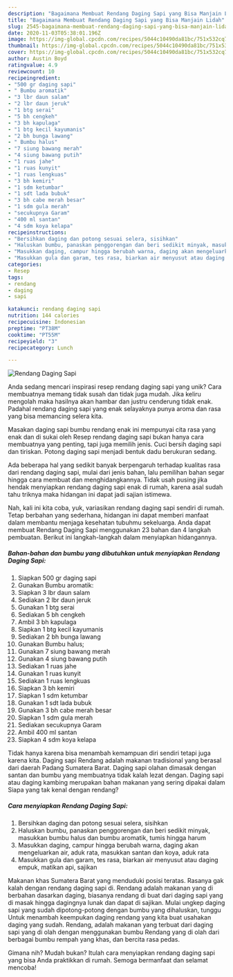 ```yaml
---
description: "Bagaimana Membuat Rendang Daging Sapi yang Bisa Manjain Lidah"
title: "Bagaimana Membuat Rendang Daging Sapi yang Bisa Manjain Lidah"
slug: 2545-bagaimana-membuat-rendang-daging-sapi-yang-bisa-manjain-lidah
date: 2020-11-03T05:38:01.196Z
image: https://img-global.cpcdn.com/recipes/5044c10490da81bc/751x532cq70/rendang-daging-sapi-foto-resep-utama.jpg
thumbnail: https://img-global.cpcdn.com/recipes/5044c10490da81bc/751x532cq70/rendang-daging-sapi-foto-resep-utama.jpg
cover: https://img-global.cpcdn.com/recipes/5044c10490da81bc/751x532cq70/rendang-daging-sapi-foto-resep-utama.jpg
author: Austin Boyd
ratingvalue: 4.9
reviewcount: 10
recipeingredient:
- "500 gr daging sapi"
- " Bumbu aromatik"
- "3 lbr daun salam"
- "2 lbr daun jeruk"
- "1 btg serai"
- "5 bh cengkeh"
- "3 bh kapulaga"
- "1 btg kecil kayumanis"
- "2 bh bunga lawang"
- " Bumbu halus"
- "7 siung bawang merah"
- "4 siung bawang putih"
- "1 ruas jahe"
- "1 ruas kunyit"
- "1 ruas lengkuas"
- "3 bh kemiri"
- "1 sdm ketumbar"
- "1 sdt lada bubuk"
- "3 bh cabe merah besar"
- "1 sdm gula merah"
- "secukupnya Garam"
- "400 ml santan"
- "4 sdm koya kelapa"
recipeinstructions:
- "Bersihkan daging dan potong sesuai selera, sisihkan"
- "Haluskan bumbu, panaskan penggorengan dan beri sedikit minyak, masukkan bumbu halus dan bumbu aromatik, tumis hingga harum"
- "Masukkan daging, campur hingga berubah warna, daging akan mengeluarkan air, aduk rata, masukkan santan dan koya, aduk rata"
- "Masukkan gula dan garam, tes rasa, biarkan air menyusut atau daging empuk, matikan api, sajikan"
categories:
- Resep
tags:
- rendang
- daging
- sapi

katakunci: rendang daging sapi 
nutrition: 144 calories
recipecuisine: Indonesian
preptime: "PT38M"
cooktime: "PT55M"
recipeyield: "3"
recipecategory: Lunch

---
```



![Rendang Daging Sapi](https://img-global.cpcdn.com/recipes/5044c10490da81bc/751x532cq70/rendang-daging-sapi-foto-resep-utama.jpg)

Anda sedang mencari inspirasi resep rendang daging sapi yang unik? Cara membuatnya memang tidak susah dan tidak juga mudah. Jika keliru mengolah maka hasilnya akan hambar dan justru cenderung tidak enak. Padahal rendang daging sapi yang enak selayaknya punya aroma dan rasa yang bisa memancing selera kita.

Masakan daging sapi bumbu rendang enak ini mempunyai cita rasa yang enak dan di sukai oleh Resep rendang daging sapi bukan hanya cara membuatnya yang penting, tapi juga memilih jenis. Cuci bersih daging sapi dan tiriskan. Potong daging sapi menjadi bentuk dadu berukuran sedang.

Ada beberapa hal yang sedikit banyak berpengaruh terhadap kualitas rasa dari rendang daging sapi, mulai dari jenis bahan, lalu pemilihan bahan segar hingga cara membuat dan menghidangkannya. Tidak usah pusing jika hendak menyiapkan rendang daging sapi enak di rumah, karena asal sudah tahu triknya maka hidangan ini dapat jadi sajian istimewa.


Nah, kali ini kita coba, yuk, variasikan rendang daging sapi sendiri di rumah. Tetap berbahan yang sederhana, hidangan ini dapat memberi manfaat dalam membantu menjaga kesehatan tubuhmu sekeluarga. Anda dapat membuat Rendang Daging Sapi menggunakan 23 bahan dan 4 langkah pembuatan. Berikut ini langkah-langkah dalam menyiapkan hidangannya.

<!--inarticleads1-->

##### Bahan-bahan dan bumbu yang dibutuhkan untuk menyiapkan Rendang Daging Sapi:

1. Siapkan 500 gr daging sapi
1. Gunakan  Bumbu aromatik:
1. Siapkan 3 lbr daun salam
1. Sediakan 2 lbr daun jeruk
1. Gunakan 1 btg serai
1. Sediakan 5 bh cengkeh
1. Ambil 3 bh kapulaga
1. Siapkan 1 btg kecil kayumanis
1. Sediakan 2 bh bunga lawang
1. Gunakan  Bumbu halus;
1. Gunakan 7 siung bawang merah
1. Gunakan 4 siung bawang putih
1. Sediakan 1 ruas jahe
1. Gunakan 1 ruas kunyit
1. Sediakan 1 ruas lengkuas
1. Siapkan 3 bh kemiri
1. Siapkan 1 sdm ketumbar
1. Gunakan 1 sdt lada bubuk
1. Gunakan 3 bh cabe merah besar
1. Siapkan 1 sdm gula merah
1. Sediakan secukupnya Garam
1. Ambil 400 ml santan
1. Siapkan 4 sdm koya kelapa


Tidak hanya karena bisa menambah kemampuan diri sendiri tetapi juga karena kita. Daging sapi Rendang adalah makanan tradisional yang berasal dari daerah Padang Sumatera Barat. Daging sapi olahan dimasak dengan santan dan bumbu yang membuatnya tidak kalah lezat dengan. Daging sapi atau daging kambing merupakan bahan makanan yang sering dipakai dalam Siapa yang tak kenal dengan rendang? 

<!--inarticleads2-->

##### Cara menyiapkan Rendang Daging Sapi:

1. Bersihkan daging dan potong sesuai selera, sisihkan
1. Haluskan bumbu, panaskan penggorengan dan beri sedikit minyak, masukkan bumbu halus dan bumbu aromatik, tumis hingga harum
1. Masukkan daging, campur hingga berubah warna, daging akan mengeluarkan air, aduk rata, masukkan santan dan koya, aduk rata
1. Masukkan gula dan garam, tes rasa, biarkan air menyusut atau daging empuk, matikan api, sajikan


Makanan khas Sumatera Barat yang menduduki posisi teratas. Rasanya gak kalah dengan rendang daging sapi di. Rendang adalah makanan yang di berbahan dasarkan daging, biasanya rendang di buat dari daging sapi yang di masak hingga dagingnya lunak dan dapat di sajikan. Mulai ungkep daging sapi yang sudah dipotong-potong dengan bumbu yang dihaluskan, tunggu Untuk menambah keempukan daging rendang yang kita buat usahakan daging yang sudah. Rendang, adalah makanan yang terbuat dari daging sapi yang di olah dengan menggunakan bumbu Rendang yang di olah dari berbagai bumbu rempah yang khas, dan bercita rasa pedas. 

Gimana nih? Mudah bukan? Itulah cara menyiapkan rendang daging sapi yang bisa Anda praktikkan di rumah. Semoga bermanfaat dan selamat mencoba!
